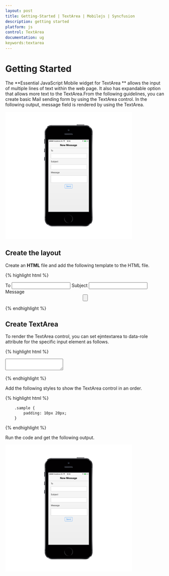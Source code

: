 ```yaml
---
layout: post
title: Getting-Started | TextArea | Mobilejs | Syncfusion
description: getting started 
platform: js
control: TextArea
documentation: ug
keywords:textarea
---
```


# Getting Started 

   The **Essential JavaScript Mobile widget for TextArea ** allows the input of multiple lines of text within the web page. It also has expandable option that allows more text to the TextArea.From the following guidelines, you can create basic Mail sending form by using the TextArea control.  In the following output, message field is rendered by using the TextArea.

![](Getting-Started_images/Getting-Started_img1.png) 

## Create the layout

Create an **HTML** file and add the following template to the HTML file.


{% highlight html %}

<!DOCTYPE html>
<html>
<head>
    <title>TextArea</title>
    <meta name="viewport" content="width=device-width, initial-scale=1.0,maximum-scale=1.0, user-scalable=no" />
    <link href="http://cdn.syncfusion.com/{{ site.releaseversion }}/js/mobile/ej.mobile.all.min.css" rel="stylesheet" />
    <script src="http://cdn.syncfusion.com/js/assets/external/jquery-3.0.0.min.js"></script>
    <script src="http://cdn.syncfusion.com/{{ site.releaseversion }}/js/mobile/ej.mobile.all.min.js"> </script>
</head>
<body>
    <div data-role="ejmheader" id="mailheader" data-ej-title="New Message"></div>
    <div id="mailcontainer" class="sample">
        <div>
            <span>To</span>
            <input id="mailto" name="user_name" data-role="ejmtextbox" />
            <span>Subject</span>
            <input id="mailsubject" name="user_name" data-role="ejmtextbox" />
            <span>Message</span>
            <!--Add TextArea Code example Here-->
            <div class="submit" align="center">
                <input id="btn" name="mailsend" data-role="ejmbutton" data-ej-text="Send" type="button" />
            </div>
        </div>
    </div>
    <div id="ScrollPanel" data-role="ejmscrollpanel" data-ej-target="mailcontainer"></div>
</body>
</html>


{% endhighlight %}

## Create TextArea

To render the TextArea control, you can set ejmtextarea to data-role attribute for the specific input element as follows.                                   

{% highlight html %}

<!-- TextArea element -->

<textarea id="textarea" data-role="ejmtextarea"></textarea>

{% endhighlight %}

 Add the following styles to show the TextArea control in an order.

{% highlight html %}

<!-- TextArea element -->

        .sample {
            padding: 10px 20px;
        }


{% endhighlight %}

Run the code and get the following output.

![](Getting-Started_images/Getting-Started_img1.png) 



